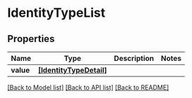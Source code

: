# IdentityTypeList


## Properties
Name | Type | Description | Notes
------------ | ------------- | ------------- | -------------
**value** | [**[IdentityTypeDetail]**](IdentityTypeDetail.md) |  | 

[[Back to Model list]](../README.md#documentation-for-models) [[Back to API list]](../README.md#documentation-for-api-endpoints) [[Back to README]](../README.md)


